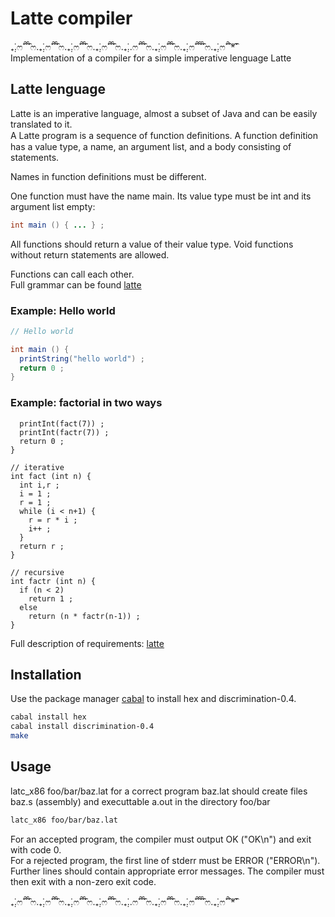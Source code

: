 # Latte compiler
₊̣̇.ෆ˟̑̑˚̑̑˟̑ෆ.₊̣̇.ෆ˟̑̑˚̑̑˟̑ෆ.₊̣̇.ෆ˟̑̑˚̑̑˟̑ෆ.₊̣̇.ෆ˟̑̑˚̑̑˟̑ෆ.₊̣̇..ෆ˟̑̑˚̑̑˟̑ෆ.₊̣̇.ෆ˟̑̑˚̑̑˟̑ෆ.₊̣̇.ෆ˟̑̑˚̑̑˟̑̑˟̑ෆ.₊̣̇.ෆ˟̑̑˚̑*̑˟̑   
Implementation of a compiler for a simple imperative lenguage Latte

## Latte lenguage
Latte is an imperative language, almost a subset of Java and can be easily translated to it.   
A Latte program is a sequence of function deﬁnitions. A function definition has a value type, a name, an argument list, and a body consisting of statements.   
   
Names in function definitions must be different.   

One function must have the name main. Its value type must be int and its argument list empty:
```java
int main () { ... } ;
```
All functions should return a value of their value type. Void functions without return statements are allowed.   
  
Functions can call each other.    
Full grammar can be found [latte](https://github.com/gzybola/latte-compiler/blob/master/src/Latte.cf)

### Example: Hello world
```java
// Hello world 

int main () {
  printString("hello world") ;
  return 0 ;
}
```
### Example: factorial in two ways
```int main () {
  printInt(fact(7)) ;
  printInt(factr(7)) ;
  return 0 ;
}

// iterative
int fact (int n) {
  int i,r ;
  i = 1 ;
  r = 1 ;
  while (i < n+1) {
    r = r * i ;
    i++ ;
  }
  return r ;
}

// recursive
int factr (int n) {
  if (n < 2) 
    return 1 ;
  else 
    return (n * factr(n-1)) ; 
}
```
Full description of requirements: [latte](https://www.mimuw.edu.pl/~ben/Zajecia/Mrj2019/Latte/description.html)

## Installation

Use the package manager [cabal](https://hackage.haskell.org/package/Cabal) to install hex and discrimination-0.4.

```bash
cabal install hex
cabal install discrimination-0.4
make
```

## Usage

latc_x86 foo/bar/baz.lat for a correct program baz.lat should create files baz.s (assembly) and executtable a.out in the directory foo/bar
```bash
latc_x86 foo/bar/baz.lat
```
For an accepted program, the compiler must output OK ("OK\n") and exit with code 0.  
For a rejected program, the first line of stderr must be ERROR ("ERROR\n"). Further lines should contain appropriate error messages. The compiler must then exit with a non-zero exit code.

₊̣̇.ෆ˟̑̑˚̑̑˟̑ෆ.₊̣̇.ෆ˟̑̑˚̑̑˟̑ෆ.₊̣̇.ෆ˟̑̑˚̑̑˟̑ෆ.₊̣̇.ෆ˟̑̑˚̑̑˟̑ෆ.₊̣̇..ෆ˟̑̑˚̑̑˟̑ෆ.₊̣̇.ෆ˟̑̑˚̑̑˟̑ෆ.₊̣̇.ෆ˟̑̑˚̑̑˟̑̑˟̑ෆ.₊̣̇.ෆ˟̑̑˚̑*̑˟̑
